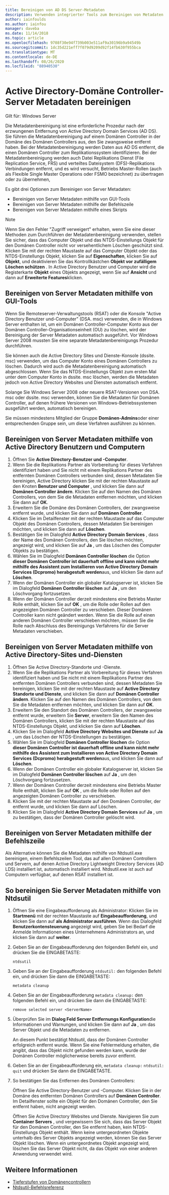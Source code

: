 ```yaml
---
title: Bereinigen von AD DS Server-Metadaten
description: Verwenden integrierter Tools zum Bereinigen von Metadaten von entfernten Domänen Controllern
author: iainfoulds
ms.author: iainfou
manager: daveba
ms.date: 11/14/2018
ms.topic: article
ms.openlocfilehash: 9708f30e94f739b003e511af9a30196b9a94549b
ms.sourcegitcommit: 1dc35d221eff7f079d9209d92f14fb630f955bca
ms.translationtype: MT
ms.contentlocale: de-DE
ms.lasthandoff: 08/26/2020
ms.locfileid: "88940530"
---
```

# <a name="clean-up-active-directory-domain-controller-server-metadata"></a>Active Directory-Domäne Controller-Server Metadaten bereinigen

Gilt für: Windows Server

Die Metadatenbereinigung ist eine erforderliche Prozedur nach der erzwungenen Entfernung von Active Directory Domain Services (AD DS). Sie führen die Metadatenbereinigung auf einem Domänen Controller in der Domäne des Domänen Controllers aus, den Sie zwangsweise entfernt haben. Bei der Metadatenbereinigung werden Daten aus AD DS entfernt, die einen Domänen Controller zum Replikationssystem identifizieren. Bei der Metadatenbereinigung werden auch Datei Replikations Dienst (File Replication Service, FRS) und verteiltes Dateisystem (DFS)-Replikations Verbindungen entfernt, und es wird versucht, Betriebs Master-Rollen (auch als Flexible Single Master Operations oder FSMO bezeichnet) zu übertragen oder zu übernehmen,

Es gibt drei Optionen zum Bereinigen von Server Metadaten:

- Bereinigen von Server Metadaten mithilfe von GUI-Tools
- Bereinigen von Server Metadaten mithilfe der Befehlszeile
- Bereinigen von Server Metadaten mithilfe eines Skripts

> [!NOTE]
> Wenn Sie den Fehler "Zugriff verweigert" erhalten, wenn Sie eine dieser Methoden zum Durchführen der Metadatenbereinigung verwenden, stellen Sie sicher, dass das Computer Objekt und das NTDS-Einstellungs Objekt für den Domänen Controller nicht vor versehentlichem Löschen geschützt sind. Klicken Sie mit der rechten Maustaste auf das Computer Objekt oder das NTDS-Einstellungs Objekt, klicken Sie auf **Eigenschaften**, klicken Sie auf **Objekt**, und deaktivieren Sie das Kontrollkästchen **Objekt vor zufälligem Löschen schützen** . In Active Directory Benutzer und Computer wird die Registerkarte **Objekt** eines Objekts angezeigt, wenn Sie auf **Ansicht** und dann auf **Erweiterte Features**klicken.

## <a name="clean-up-server-metadata-using-gui-tools"></a>Bereinigen von Server Metadaten mithilfe von GUI-Tools

Wenn Sie Remoteserver-Verwaltungstools (RSAT) oder die Konsole "Active Directory Benutzer und-Computer" (DSA. msc) verwenden, die in Windows Server enthalten ist, um ein Domänen Controller-Computer Konto aus der Domänen Controller-Organisationseinheit (OU) zu löschen, wird der Bereinigung der Server Metadaten automatisch ausgeführt. Vor Windows Server 2008 mussten Sie eine separate Metadatenbereinigungs Prozedur durchführen.

Sie können auch die Active Directory Sites und Dienste-Konsole (dssite. msc) verwenden, um das Computer Konto eines Domänen Controllers zu löschen. Dadurch wird auch die Metadatenbereinigung automatisch abgeschlossen. Wenn Sie das NTDS-Einstellungs Objekt zum ersten Mal unter dem Computer Konto in dssite. msc löschen, werden die Metadaten jedoch von Active Directory Websites und Diensten automatisch entfernt.

Solange Sie Windows Server 2008 oder neuere RSAT-Versionen von DSA. msc oder dssite. msc verwenden, können Sie die Metadaten für Domänen Controller, auf denen frühere Versionen von Windows-Betriebssystemen ausgeführt werden, automatisch bereinigen.

Sie müssen mindestens Mitglied der Gruppe **Domänen-Admins**oder einer entsprechenden Gruppe sein, um diese Verfahren ausführen zu können.

## <a name="clean-up-server-metadata-using-activedirectory-users-and-computers"></a>Bereinigen von Server Metadaten mithilfe von Active Directory Benutzern und Computern

1. Öffnen Sie **Active Directory-Benutzer und -Computer**.
2. Wenn Sie die Replikations Partner als Vorbereitung für dieses Verfahren identifiziert haben und Sie nicht mit einem Replikations Partner des entfernten Domänen Controllers verbunden sind, dessen Metadaten Sie bereinigen, Active Directory klicken Sie mit der rechten Maustaste auf den Knoten **Benutzer und Computer** , und klicken Sie dann auf **Domänen Controller ändern**. Klicken Sie auf den Namen des Domänen Controllers, von dem Sie die Metadaten entfernen möchten, und klicken Sie dann auf **OK**.
3. Erweitern Sie die Domäne des Domänen Controllers, der zwangsweise entfernt wurde, und klicken Sie dann auf **Domänen Controller**.
4. Klicken Sie im Detailfenster mit der rechten Maustaste auf das Computer Objekt des Domänen Controllers, dessen Metadaten Sie bereinigen möchten, und klicken Sie dann auf **Löschen**.
5. Bestätigen Sie im Dialogfeld **Active Directory Domain Services** , dass der Name des Domänen Controllers, den Sie löschen möchten, angezeigt wird, und klicken Sie auf **Ja** , um das Löschen des Computer Objekts zu bestätigen.
6. Wählen Sie im Dialogfeld **Domänen Controller löschen** die Option **dieser Domänen Controller ist dauerhaft offline und kann nicht mehr mithilfe des Assistent zum Installieren von Active Directory Domain Services (Dcpromo) herabgestuft werden**aus, und klicken Sie dann auf **Löschen**.
7. Wenn der Domänen Controller ein globaler Katalogserver ist, klicken Sie im Dialogfeld **Domänen Controller löschen** auf **Ja** , um den Löschvorgang fortzusetzen.
8. Wenn der Domänen Controller derzeit mindestens eine Betriebs Master Rolle enthält, klicken Sie auf **OK** , um die Rolle oder Rollen auf den angezeigten Domänen Controller zu verschieben. Dieser Domänen Controller kann nicht geändert werden. Wenn Sie die Rolle auf einen anderen Domänen Controller verschieben möchten, müssen Sie die Rolle nach Abschluss des Bereinigungs Verfahrens für die Server Metadaten verschieben.

## <a name="clean-up-server-metadata-using-activedirectory-sites-and-services"></a>Bereinigen von Server Metadaten mithilfe von Active Directory-Sites und-Diensten

1. Öffnen Sie Active Directory-Standorte und -Dienste.
2. Wenn Sie die Replikations Partner als Vorbereitung für dieses Verfahren identifiziert haben und Sie nicht mit einem Replikations Partner des entfernten Domänen Controllers verbunden sind, dessen Metadaten Sie bereinigen, klicken Sie mit der rechten Maustaste auf **Active Directory Standorte und Dienste**, und klicken Sie dann auf **Domänen Controller ändern**. Klicken Sie auf den Namen des Domänen Controllers, von dem Sie die Metadaten entfernen möchten, und klicken Sie dann auf **OK**.
3. Erweitern Sie den Standort des Domänen Controllers, der zwangsweise entfernt wurde, erweitern Sie **Server**, erweitern Sie den Namen des Domänen Controllers, klicken Sie mit der rechten Maustaste auf das NTDS-Einstellungs Objekt, und klicken Sie dann auf **Löschen**.
4. Klicken Sie im Dialogfeld **Active Directory Websites und Dienste** auf **Ja** , um das Löschen der NTDS-Einstellungen zu bestätigen.
5. Wählen Sie im Dialogfeld **Domänen Controller löschen** die Option **dieser Domänen Controller ist dauerhaft offline und kann nicht mehr mithilfe des Assistent zum Installieren von Active Directory Domain Services (Dcpromo) herabgestuft werden**aus, und klicken Sie dann auf **Löschen**.
6. Wenn der Domänen Controller ein globaler Katalogserver ist, klicken Sie im Dialogfeld **Domänen Controller löschen** auf **Ja** , um den Löschvorgang fortzusetzen.
7. Wenn der Domänen Controller derzeit mindestens eine Betriebs Master Rolle enthält, klicken Sie auf **OK** , um die Rolle oder Rollen auf den angezeigten Domänen Controller zu verschieben.
8. Klicken Sie mit der rechten Maustaste auf den Domänen Controller, der entfernt wurde, und klicken Sie dann auf Löschen.
9. Klicken Sie im Dialogfeld **Active Directory Domain Services** auf **Ja** , um zu bestätigen, dass der Domänen Controller gelöscht wird.

## <a name="clean-up-server-metadata-using-the-command-line"></a>Bereinigen von Server Metadaten mithilfe der Befehlszeile

Als Alternative können Sie die Metadaten mithilfe von Ntdsutil.exe bereinigen, einem Befehlszeilen Tool, das auf allen Domänen Controllern und Servern, auf denen Active Directory Lightweight Directory Services (AD LDS) installiert ist, automatisch installiert wird. Ntdsutil.exe ist auch auf Computern verfügbar, auf denen RSAT installiert ist.

## <a name="to-clean-up-server-metadata-by-using-ntdsutil"></a>So bereinigen Sie Server Metadaten mithilfe von Ntdsutil

1. Öffnen Sie eine Eingabeaufforderung als Administrator: Klicken Sie im **Startmenü** mit der rechten Maustaste auf **Eingabeaufforderung**, und klicken Sie dann auf **als Administrator ausführen**. Wenn das Dialogfeld **Benutzerkontensteuerung** angezeigt wird, geben Sie bei Bedarf die Anmelde Informationen eines Unternehmens Administrators an, und klicken Sie dann auf **weiter**.
2. Geben Sie an der Eingabeaufforderung den folgenden Befehl ein, und drücken Sie die EINGABETASTE:

   `ntdsutil`

3. Geben Sie an der Eingabeaufforderung `ntdsutil:` den folgenden Befehl ein, und drücken Sie dann die EINGABETASTE:

   `metadata cleanup`

4. Geben Sie an der Eingabeaufforderung `metadata cleanup:` den folgenden Befehl ein, und drücken Sie dann die EINGABETASTE:

   `remove selected server <ServerName>`

5. Überprüfen Sie im **Dialog Feld Server Entfernungs Konfiguration**die Informationen und Warnungen, und klicken Sie dann auf **Ja** , um das Server Objekt und die Metadaten zu entfernen.

   An diesem Punkt bestätigt Ntdsutil, dass der Domänen Controller erfolgreich entfernt wurde. Wenn Sie eine Fehlermeldung erhalten, die angibt, dass das Objekt nicht gefunden werden kann, wurde der Domänen Controller möglicherweise bereits zuvor entfernt.

6. Geben Sie an der Eingabeaufforderung ein, `metadata cleanup:` `ntdsutil:` `quit` und drücken Sie dann die EINGABETASTE.

7. So bestätigen Sie das Entfernen des Domänen Controllers:

   Öffnen Sie Active Directory-Benutzer und -Computer. Klicken Sie in der Domäne des entfernten Domänen Controllers auf **Domänen Controller**. Im Detailfenster sollte ein Objekt für den Domänen Controller, den Sie entfernt haben, nicht angezeigt werden.

   Öffnen Sie Active Directory Websites und Dienste. Navigieren Sie zum **Container Servers** , und vergewissern Sie sich, dass das Server Objekt für den Domänen Controller, den Sie entfernt haben, kein NTDS-Einstellungs Objekt enthält. Wenn keine untergeordneten Objekte unterhalb des Server Objekts angezeigt werden, können Sie das Server Objekt löschen. Wenn ein untergeordnetes Objekt angezeigt wird, löschen Sie das Server Objekt nicht, da das Objekt von einer anderen Anwendung verwendet wird.

## <a name="see-also"></a>Weitere Informationen

* [Tieferstufen von Domänencontrollern](Demoting-Domain-Controllers-and-Domains--Level-200-.md)
* [Ntdsutil-Befehlsreferenz](/previous-versions/windows/it-pro/windows-server-2008-r2-and-2008/cc753343(v=ws.10))
